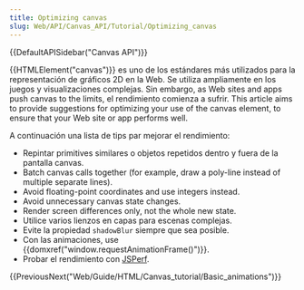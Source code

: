 ```yaml
---
title: Optimizing canvas
slug: Web/API/Canvas_API/Tutorial/Optimizing_canvas
---
```


{{DefaultAPISidebar("Canvas API")}}

{{HTMLElement("canvas")}} es uno de los estándares más utilizados para la representación de gráficos 2D en la Web. Se utiliza ampliamente en los juegos y visualizaciones complejas. Sin embargo, as Web sites and apps push canvas to the limits, el rendimiento comienza a sufrir. This article aims to provide suggestions for optimizing your use of the canvas element, to ensure that your Web site or app performs well.

A continuación una lista de tips par mejorar el rendimiento:

- Repintar primitives similares o objetos repetidos dentro y fuera de la pantalla canvas.
- Batch canvas calls together (for example, draw a poly-line instead of multiple separate lines).
- Avoid floating-point coordinates and use integers instead.
- Avoid unnecessary canvas state changes.
- Render screen differences only, not the whole new state.
- Utilice varios lienzos en capas para escenas complejas.
- Evite la propiedad `shadowBlur` siempre que sea posible.
- Con las animaciones, use {{domxref("window.requestAnimationFrame()")}}.
- Probar el rendimiento con [JSPerf](http://jsperf.com).

{{PreviousNext("Web/Guide/HTML/Canvas_tutorial/Basic_animations")}}
